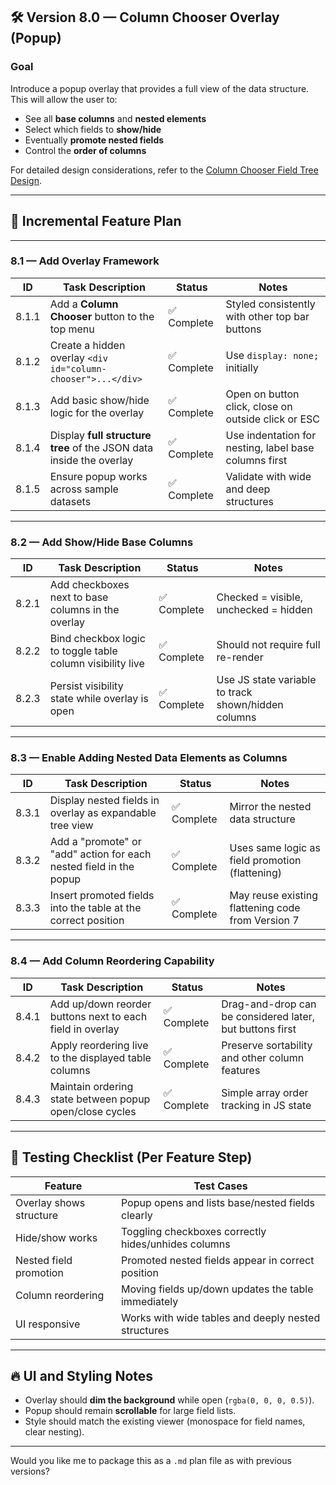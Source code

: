 ## 🛠️ Version 8.0 — Column Chooser Overlay (Popup)

### Goal

Introduce a popup overlay that provides a full view of the data structure. This will allow the user to:
- See all **base columns** and **nested elements**
- Select which fields to **show/hide**
- Eventually **promote nested fields**
- Control the **order of columns**

For detailed design considerations, refer to the [Column Chooser Field Tree Design](./column-chooser-design.md).

---

## 📌 Incremental Feature Plan

---

### 8.1 — Add Overlay Framework

| ID   | Task Description | Status | Notes |
|------|------------------|--------|-------|
| 8.1.1 | Add a **Column Chooser** button to the top menu | ✅ Complete | Styled consistently with other top bar buttons |
| 8.1.2 | Create a hidden overlay `<div id="column-chooser">...</div>` | ✅ Complete | Use `display: none;` initially |
| 8.1.3 | Add basic show/hide logic for the overlay | ✅ Complete | Open on button click, close on outside click or ESC |
| 8.1.4 | Display **full structure tree** of the JSON data inside the overlay | ✅ Complete| Use indentation for nesting, label base columns first |
| 8.1.5 | Ensure popup works across sample datasets | ✅ Complete | Validate with wide and deep structures |

---

### 8.2 — Add Show/Hide Base Columns

| ID   | Task Description | Status | Notes |
|------|------------------|--------|-------|
| 8.2.1 | Add checkboxes next to base columns in the overlay | ✅ Complete | Checked = visible, unchecked = hidden |
| 8.2.2 | Bind checkbox logic to toggle table column visibility live | ✅ Complete | Should not require full re-render |
| 8.2.3 | Persist visibility state while overlay is open | ✅ Complete | Use JS state variable to track shown/hidden columns |

---

### 8.3 — Enable Adding Nested Data Elements as Columns

| ID   | Task Description | Status | Notes |
|------|------------------|--------|-------|
| 8.3.1 | Display nested fields in overlay as expandable tree view | ✅ Complete | Mirror the nested data structure |
| 8.3.2 | Add a "promote" or "add" action for each nested field in the popup | ✅ Complete | Uses same logic as field promotion (flattening) |
| 8.3.3 | Insert promoted fields into the table at the correct position | ✅ Complete | May reuse existing flattening code from Version 7 |

---

### 8.4 — Add Column Reordering Capability

| ID   | Task Description | Status | Notes |
|------|------------------|--------|-------|
| 8.4.1 | Add up/down reorder buttons next to each field in overlay | ✅ Complete | Drag-and-drop can be considered later, but buttons first |
| 8.4.2 | Apply reordering live to the displayed table columns | ✅ Complete | Preserve sortability and other column features |
| 8.4.3 | Maintain ordering state between popup open/close cycles | ✅ Complete | Simple array order tracking in JS state |

---

## 🧪 Testing Checklist (Per Feature Step)

| Feature | Test Cases |
|---------|------------|
| Overlay shows structure | Popup opens and lists base/nested fields clearly |
| Hide/show works | Toggling checkboxes correctly hides/unhides columns |
| Nested field promotion | Promoted nested fields appear in correct position |
| Column reordering | Moving fields up/down updates the table immediately |
| UI responsive | Works with wide tables and deeply nested structures |

---

## 🔥 UI and Styling Notes

- Overlay should **dim the background** while open (`rgba(0, 0, 0, 0.5)`).
- Popup should remain **scrollable** for large field lists.
- Style should match the existing viewer (monospace for field names, clear nesting).

---

Would you like me to package this as a `.md` plan file as with previous versions?
